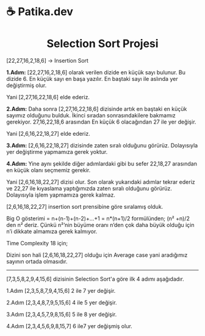 # ☕ Patika.dev 


<h1 align="center">
  Selection Sort Projesi
</h1>


[22,27,16,2,18,6] -> Insertion Sort

**1.Adım:**
[22,27,16,2,18,6] olarak verilen dizide en küçük sayı bulunur. Bu dizide 6.
En küçük sayı en başa yazılır. En baştaki sayı ile aslında yer değiştirmiş olur.

Yani [2,27,16,22,18,6] elde ederiz.

**2.Adım:**
Daha sonra [2,27,16,22,18,6] dizisinde artık en baştaki en küçük sayımız olduğunu bulduk. İkinci sıradan sonrasındakilere bakmamız gerekiyor. 27,16,22,18,6 arasından
En küçük 6 olacağından 27 ile yer değişir. 

Yani [2,6,16,22,18,27] elde ederiz.

**3.Adım:**
[2,6,16,22,18,27] dizisinde zaten sıralı olduğunu görürüz. Dolayısıyla yer değiştirme yapmamıza gerek yoktur.

**4.Adım:**
Yine aynı şekilde diğer adımlardaki gibi bu sefer 22,18,27 arasından en küçük olanı seçmemiz gerekir.

 Yani [2,6,16,18,22,27] dizisi olur.
Son olarak yukarıdaki adımlar tekrar ederiz ve 22,27 ile kıyaslama yaptığımızda zaten sıralı olduğunu görürüz. Dolayısıyla işlem yapmamıza gerek kalmaz.


[2,6,16,18,22,27] insertion sort prensibine göre sıralamış olduk.

Big O gösterimi = n+(n-1)+(n-2)+…+1 = n*(n+1)/2 formülünden;
(n² +n)/2 den n² deriz. Çünkü n²’nin büyüme oranı n’den çok daha büyük olduğu için n’i dikkate almamıza gerek kalmıyor.

Time Complexity 18 için;

Dizini son hali [2,6,16,18,22,27] olduğu için Average case yani aradığımız sayının ortada olmasıdır.

-- -- -- -- -- -- -- -- -- 

[7,3,5,8,2,9,4,15,6] dizisinin Selection Sort'a göre ilk 4 adımı aşağıdadır.

1.Adım 
[2,3,5,8,7,9,4,15,6]  2 ile 7 yer değişir.

2.Adım 
[2,3,4,8,7,9,5,15,6] 4 ile 5 yer değişir.

3.Adım 
[2,3,4,5,7,9,8,15,6]  5 ile 8 yer değişir.

4.Adım
[2,3,4,5,6,9,8,15,7]  6 ile7 yer değişmiş olur.


